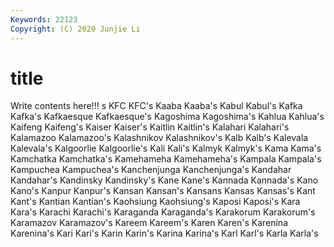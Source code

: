 ```yaml
---
Keywords: 22123
Copyright: (C) 2020 Junjie Li
---
```


# title

Write contents here!!!
s 
KFC 
KFC's 
Kaaba 
Kaaba's
Kabul 
Kabul's 
Kafka 
Kafka's 
Kafkaesque 
Kafkaesque's 
Kagoshima 
Kagoshima's 
Kahlua 
Kahlua's
Kaifeng 
Kaifeng's 
Kaiser 
Kaiser's 
Kaitlin 
Kaitlin's 
Kalahari 
Kalahari's 
Kalamazoo 
Kalamazoo's
Kalashnikov 
Kalashnikov's 
Kalb 
Kalb's 
Kalevala 
Kalevala's 
Kalgoorlie 
Kalgoorlie's 
Kali 
Kali's
Kalmyk 
Kalmyk's 
Kama 
Kama's 
Kamchatka 
Kamchatka's 
Kamehameha 
Kamehameha's 
Kampala 
Kampala's
Kampuchea 
Kampuchea's 
Kanchenjunga 
Kanchenjunga's 
Kandahar 
Kandahar's 
Kandinsky 
Kandinsky's 
Kane 
Kane's
Kannada 
Kannada's 
Kano 
Kano's 
Kanpur 
Kanpur's 
Kansan 
Kansan's 
Kansans 
Kansas
Kansas's 
Kant 
Kant's 
Kantian 
Kantian's 
Kaohsiung 
Kaohsiung's 
Kaposi 
Kaposi's 
Kara
Kara's 
Karachi 
Karachi's 
Karaganda 
Karaganda's 
Karakorum 
Karakorum's 
Karamazov 
Karamazov's 
Kareem
Kareem's 
Karen 
Karen's 
Karenina 
Karenina's 
Kari 
Kari's 
Karin 
Karin's 
Karina
Karina's 
Karl 
Karl's 
Karla 
Karla's 
